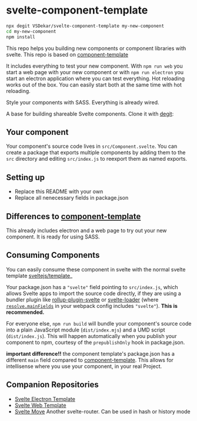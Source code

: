 # svelte-component-template

```bash
npx degit VSDekar/svelte-component-template my-new-component
cd my-new-component
npm install
```

This repo helps you building new components or component libraries with svelte.
This repo is based on [component-template](https://github.com/sveltejs/component-template)

It includes everything to test your new component. With `npm run web` you start a web page with your new component or with `npm run electron` you start an electron application where you can test everything. Hot reloading works out of the box. You can easily start both at the same time with hot reloading.

Style your components with SASS. Everything is already wired.

A base for building shareable Svelte components. Clone it with [degit](https://github.com/Rich-Harris/degit):

## Your component

Your component's source code lives in `src/Component.svelte`.
You can create a package that exports multiple components by adding them to the `src` directory and editing `src/index.js` to reexport them as named exports.

## Setting up

- Replace this README with your own
- Replace all nenecessary fields in package.json

## Differences to [component-template](https://github.com/sveltejs/component-template)

This already includes electron and a web page to try out your new component. It is ready for using SASS.

## Consuming Components

You can easily consume these component in svelte with the normal svelte template [sveltejs/template](https://github.com/sveltejs/template)\_

Your package.json has a `"svelte"` field pointing to `src/index.js`, which allows Svelte apps to import the source code directly, if they are using a bundler plugin like [rollup-plugin-svelte](https://github.com/sveltejs/rollup-plugin-svelte) or [svelte-loader](https://github.com/sveltejs/svelte-loader) (where [`resolve.mainFields`](https://webpack.js.org/configuration/resolve/#resolve-mainfields) in your webpack config includes `"svelte"`). **This is recommended.**

For everyone else, `npm run build` will bundle your component's source code into a plain JavaScript module (`dist/index.mjs`) and a UMD script (`dist/index.js`). This will happen automatically when you publish your component to npm, courtesy of the `prepublishOnly` hook in package.json.

**important difference!!** the component template's package.json has a different `main` field compared to [component-template](https://github.com/sveltejs/component-template). This allows for intellisense where you use your component, in your real Project.

## Companion Repositories

- [Svelte Electron Template](https://github.com/VSDekar/svelte-electron-template)
- [Svelte Web Template](https://github.com/VSDekar/svelte-web-template)
- [Svelte Move](https://github.com/VSDekar/svelte-move) Another svelte-router. Can be used in hash or history mode
